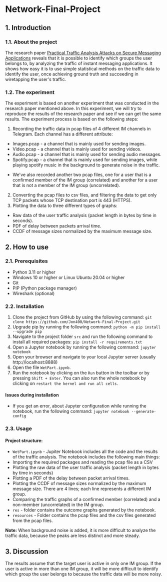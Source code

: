# Network-Final-Project

## 1. Introduction
### 1.1. About the project
The research paper [Practical Traffic Analysis Attacks on Secure Messaging Applications](https://www.researchgate.net/publication/221554707_Correlation_of_Instant_Messaging_Traffic_with_User_Behavior) reveals that it is possible to identify which groups the user belongs to, by analyzing the traffic of instant messaging applications.
It shows how easy it is to use simple statistical methods on the traffic data to identify the user, once achieving ground truth and succeeding in wiretapping the user's traffic.

### 1.2. The experiment
The experiment is based on another experiment that was conducted in the research paper mentioned above.
In this experiment, we will try to reproduce the results of the research paper and see if we can get the same results.
The experiment process is based on the following steps:
1. Recording the traffic data in pcap files of 4 different IM channels in Telegram. Each channel has a different attribute:
- Images.pcap - a channel that is mainly used for sending images.
- Video.pcap - a channel that is mainly used for sending videos.
- Audio.pcap - a channel that is mainly used for sending audio messages.
- Spotify.pcap - a channel that is mainly used for sending images, while playing spotify music in the background to generate noise in the traffic.
* We've also recorded another two pcap files, one for a user that is a confirmed member of the IM group (correlated) and another for a user that is not a member of the IM group (uncorrelated).
2. Converting the pcap files to csv files, and filtering the data to get only TCP packets whose TCP destination port is 443 (HTTPS).
3. Plotting the data to three different types of graphs:
- Raw data of the user traffic analysis (packet length in bytes by time in seconds).
- PDF of delay between packets arrival time.
- CCDF of message sizes normalized by the maximum message size.

## 2. How to use
### 2.1. Prerequisites
- Python 3.11 or higher
- Windows 10 or higher or Linux Ubuntu 20.04 or higher
- Git
- PIP (Python package manager)
- Wireshark (optional)

### 2.2. Installation
1. Clone the project from GitHub by using the following command:
```git clone https://github.com/Jon400/Network-Final-Project.git```
2. Upgrade pip by running the following command:
```python -m pip install --upgrade pip```
3. Navigate to the project folder ```src``` and run the following command to install all required packages:
```pip install -r requirements.txt```
4. Open a Jupyter notebook by running the following command:
```jupyter notebook```
5. Open your browser and navigate to your local Jupyter server (usually http://localhost:8888)
6. Open the file ```WetPart.ipynb```.
7. Run the notebook by clicking on the ```Run``` button in the toolbar or by pressing ```Shift + Enter```. You can also run the whole notebook by clicking on ```restart the kernel and run all cells```.

#### Issues during installation
* If you get an error, about Jupyter configuration while running the notebook, run the following command:
```jupyter notebook --generate-config```

### 2.3. Usage
#### Project structure:
- ```WetPart.ipynb``` - Jupiter Notebook includes all the code and the results of the traffic analysis. The notebook includes the following main things:
- Importing the required packages and reading the pcap file as a CSV
- Plotting the raw data of the user traffic analysis (packet length in bytes by time in seconds)
- Plotting a PDF of the delay between packet arrival times.
- Plotting the CCDF of message sizes normalized by the maximum message size. There are 4 lines; each line represents a different IM group.
- Comparing the traffic graphs of a confirmed member (correlated) and a non-member (uncorrelated) in the IM group.
- ```res``` - folder contains the outcome graphs generated by the notebook.
- ```resources``` - Folder contains the pcap files and the csv files generated from the pcap files.

**Note:**
When background noise is added, it is more difficult to analyze the traffic data, because the peaks are less distinct and more steady.

## 3. Discussion
The results assume that the target user is active in only one IM group.
If the user is active in more than one IM group, it will be more difficult to identify which group the user belongs to because the traffic data will be more noisy.